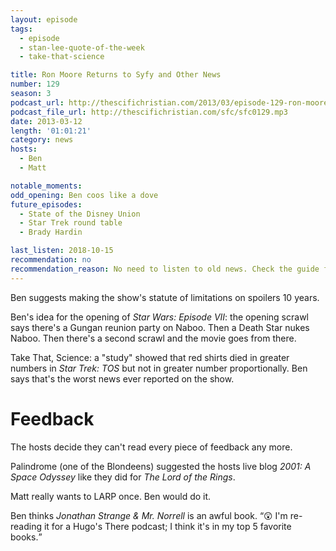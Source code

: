 ```yaml
---
layout: episode
tags:
  - episode
  - stan-lee-quote-of-the-week
  - take-that-science

title: Ron Moore Returns to Syfy and Other News
number: 129
season: 3
podcast_url: http://thescifichristian.com/2013/03/episode-129-ron-moore-returns-to-syfy-and-other-news/
podcast_file_url: http://thescifichristian.com/sfc/sfc0129.mp3
date: 2013-03-12
length: '01:01:21'
category: news
hosts:
  - Ben
  - Matt

notable_moments:
odd_opening: Ben coos like a dove
future_episodes:
  - State of the Disney Union
  - Star Trek round table
  - Brady Hardin

last_listen: 2018-10-15
recommendation: no
recommendation_reason: No need to listen to old news. Check the guide for what's interesting in hindsight.
---
```

Ben suggests making the show's statute of limitations on spoilers 10 years.

Ben's idea for the opening of <i class="work-title">Star Wars: Episode VII</i>: the opening scrawl says there's a Gungan reunion party on Naboo. Then a Death Star nukes Naboo. Then there's a second scrawl and the movie goes from there.

Take That, Science: a "study" showed that red shirts died in greater numbers in <i class="work-title">Star Trek: TOS</i> but not in greater number proportionally. Ben says that's the worst news ever reported on the show.



# Feedback
The hosts decide they can't read every piece of feedback any more.

Palindrome (one of the Blondeens) suggested the hosts live blog <i class="work-title">2001: A Space Odyssey</i> like they did for <i class="work-title">The Lord of the Rings</i>.

Matt really wants to LARP once. Ben would do it.

Ben thinks <i class="work-title">Jonathan Strange & Mr. Norrell</i> is an awful book. <q class="archivist inline">😲 I'm re-reading it for a Hugo's There podcast; I think it's in my top 5 favorite books.</q>
